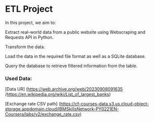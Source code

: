 # ETL Project
In this project, we aim to:

Extract real-world data from a public website using Webscraping and Requests API in Python.

Transform the data.

Load the data in the required file format as well as a SQLite database.

Query the database to retrieve filtered information from the table.

### Used Data:
[Data UR] (https://web.archive.org/web/20230908091635 /https://en.wikipedia.org/wiki/List_of_largest_banks)

[Exchange rate CSV path] (https://cf-courses-data.s3.us.cloud-object-storage.appdomain.cloud/IBMSkillsNetwork-PY0221EN-Coursera/labs/v2/exchange_rate.csv)
